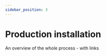 ```yaml
---
sidebar_position: 3
---
```


# Production installation

An overview of the whole process - with links